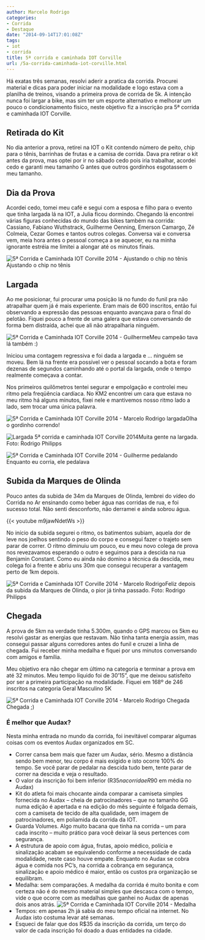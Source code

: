 ```yaml
---
author: Marcelo Rodrigo
categories:
- Corrida
- Destaque
date: "2014-09-14T17:01:08Z"
tags:
- iot
- corrida
title: 5ª corrida e caminhada IOT Corville
url: /5a-corrida-caminhada-iot-corville.html
---
```


Há exatas três semanas, resolvi aderir a pratica da corrida. Procurei material e dicas para poder iniciar na modalidade e logo estava com a planilha de treinos, visando a primeira prova de corrida de 5k. A intenção nunca foi largar a bike, mas sim ter um esporte alternativo e melhorar um pouco o condicionamento físico, neste objetivo fiz a inscrição pra 5ª corrida e caminhada IOT Corville.

## Retirada do Kit

No dia anterior a prova, retirei na IOT o Kit contendo número de peito, chip para o tênis, barrinhas de frutas e a camisa de corrida. Dava pra retirar o kit antes da prova, mas optei por ir no sábado cedo pois iria trabalhar, acordei cedo e garanti meu tamanho G antes que outros gordinhos esgotassem o meu tamanho.

## Dia da Prova

Acordei cedo, tomei meu café e segui com a esposa e filho para o evento que tinha largada lá na IOT, a Julia ficou dormindo. Chegando lá encontrei várias figuras conhecidas do mundo das bikes também na corrida: Cassiano, Fabiano Wuthstrack, Guilherme Oenning, Emerson Camargo, Zé Colmeia, Cezar Gomes e tantos outros colegas. Conversa vai e conversa vem, meia hora antes o pessoal começa a se aquecer, eu na minha ignorante estréia me limitei a alongar até os minutos finais.

![5ª Corrida e Caminhada IOT Corville 2014 - Ajustando o chip no tênis](/images/2014/09/5a-corrida-iot-corville-marcelo-rodrigo-tenis.webp)Ajustando o chip no tênis

## Largada

Ao me posicionar, fui procurar uma posição lá no fundo do funil pra não atrapalhar quem já é mais experiente. Eram mais de 600 inscritos, então fui observando a expressão das pessoas enquanto avançava para o final do pelotão. Fiquei pouco a frente de uma galera que estava conversando de forma bem distraída, achei que ali não atrapalharia ninguém.

![5ª Corrida e Caminhada IOT Corville 2014 - Guilherme](/images/2014/09/5a-corrida-iot-corville-marcelo-rodrigo-guilherme-antes-largada.webp)Meu campeão tava lá também :)

Iniciou uma contagem regressiva e foi dada a largada e … ninguém se moveu. Bem lá na frente era possível ver o pessoal socando a bota e foram dezenas de segundos caminhando até o portal da largada, onde o tempo realmente começava a contar.

Nos primeiros quilômetros tentei segurar e empolgação e controlei meu ritmo pela freqüência cardíaca. No KM2 encontrei um cara que estava no meu ritmo há alguns minutos, fixei nele e mantivemos nosso ritmo lado a lado, sem trocar uma única palavra.

![5ª Corrida e Caminhada IOT Corville 2014 - Marcelo Rodrigo largada](/images/2014/09/5a-corrida-iot-corville-marcelo-rodrigo-largada.webp)Olha o gordinho correndo!

![Largada 5ª corrida e caminhada IOT Corville 2014](/images/2014/09/largada-corrida-iot-rodrigo-philipps.webp)Muita gente na largada. Foto: Rodrigo Philipps

![5ª Corrida e Caminhada IOT Corville 2014 - Guilherme pedalando](/images/2014/09/5a-corrida-iot-corville-guilher-henrique-pedalando.webp)Enquanto eu corria, ele pedalava

## Subida da Marques de Olinda

Pouco antes da subida de 34m da Marques de Olinda, lembrei do vídeo do Corrida no Ar ensinando como beber água nas corridas de rua, e foi sucesso total. Não senti desconforto, não derramei e ainda sobrou água.

{{< youtube m9jawNdetWs >}}

No início da subida segurei o ritmo, os batimentos subiam, aquela dor de leve nos joelhos sentindo o peso do corpo e consegui fazer o trajeto sem parar de correr. O ritmo diminuiu um pouco, eu e meu novo colega de prova nos revezavamos esperando o outro e seguimos para a descida na rua Benjamin Constant. Como eu ainda não domino a técnica da descida, meu colega foi a frente e abriu uns 30m que consegui recuperar a vantagem perto de 1km depois.

![5ª Corrida e Caminhada IOT Corville 2014 - Marcelo Rodrigo](/images/2014/09/corrida-iot-corville-2014-marcelo-rodrigo-running-533x800.webp)Feliz depois da subida da Marques de Olinda, o pior já tinha passado. Foto: Rodrigo Philipps

## Chegada

A prova de 5km na verdade tinha 5.300m, quando o GPS marcou os 5km eu resolvi gastar as energias que restavam. Não tinha tanta energia assim, mas consegui passar alguns corredores antes do funil e cruzei a linha de chegada. Fui receber minha medalha e fiquei por uns minutos conversando com amigos e família.

Meu objetivo era não chegar em último na categoria e terminar a prova em até 32 minutos. Meu tempo líquido foi de 30’15”, que me deixou satisfeito por ser a primeira participação na modalidade. Fiquei em 168º de 246 inscritos na categoria Geral Masculino 5K

![5ª Corrida e Caminhada IOT Corville 2014 - Marcelo Rodrigo Chegada](/images/2014/09/5a-corrida-iot-corville-marcelo-rodrigo-chegada.webp)Chegada ;)

### É melhor que Audax?

Nesta minha entrada no mundo da corrida, foi inevitável comparar algumas coisas com os eventos Audax organizados em SC.

- Correr cansa bem mais que fazer um Audax, sério. Mesmo a distância sendo bem menor, teu corpo é mais exigido e isto ocorre 100% do tempo. Se você parar de pedalar na descida tudo bem, tente parar de correr na descida e veja o resultado.
- O valor da inscrição foi bem inferior (R$35 na corrida e R$90 em média no Audax)
- Kit do atleta foi mais chocante ainda comparar a camiseta simples fornecida no Audax – cheia de patrocinadores – que no tamanho GG numa edição é apertada e na edição do mês seguinte é folgada demais, com a camiseta de tecido de alta qualidade, sem imagem de patrocinadores, em poliamida da corrida da IOT.
- Guarda Volumes. Algo muito bacana que tinha na corrida – um para cada inscrito – muito prático para você deixar lá seus pertences com segurança.
- A estrutura de apoio com água, frutas, apoio médico, polícia e sinalização acabam se equivalendo conforme a necessidade de cada modalidade, neste caso houve empate. Enquanto no Audax se cobra água e comida nos PC’s, na corrida a cobrança em segurança, sinalização e apoio médico é maior, então os custos pra organização se equilibram.
- Medalha: sem comparações. A medalha da corrida é muito bonita e com certeza não é do mesmo material simples que descasca com o tempo, vide o que ocorre com as medalhas que ganhei no Audax de apenas dois anos atrás. ![5ª Corrida e Caminhada IOT Corville 2014 - Medalha](/images/2014/09/5a-corrida-iot-corville-marcelo-rodrigo-medalha.webp)
- Tempos: em apenas 2h já sabia do meu tempo oficial na internet. No Audax isto costuma levar até semanas.
- Esqueci de falar que dos R$35 da inscrição da corrida, um terço do valor de cada inscrição foi doado a duas entidades na cidade.